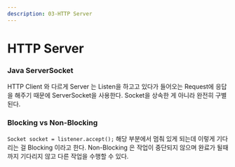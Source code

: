```yaml
---
description: 03-HTTP Server
---
```


# HTTP Server

### Java ServerSocket

HTTP Client 와 다르게 Server 는 Listen을 하고고 있다가 들어오는 Request에 응답을 해주기 때문에 ServerSocket을 사용한다. Socket을 상속한 게 아니라 완전히 구별된다.

### Blocking vs Non-Blocking

`Socket socket = listener.accept();` 해당 부분에서 멈춰 있게 되는데 이렇게 기다리는 걸 Blocking 이라고 한다. Non-Blocking 은 작업이 중단되지 않으며 완료가 될때까지 기다리지 않고 다른 작업을 수행할 수 있다.
